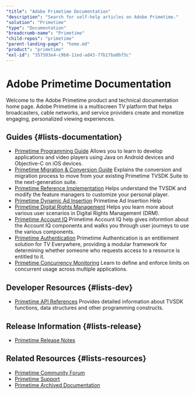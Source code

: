 ```yaml
---
"title": "Adobe Primetime Documentation"
"description": "Search for self-help articles on Adobe Primetime."
"solution": "Primetime"
"type": "Documentation"
"breadcrumb-name": "Primetime"
"child-repos": "primetime"
"parent-landing-page": "home.md"
"product": "primetime"
"exl-id": "357503e4-c9b8-11ed-ad43-77b17ba0bf5c"
---
```



# Adobe Primetime Documentation



Welcome to the Adobe Primetime product and technical documentation home page. Adobe Primetime is a multiscreen TV platform that helps broadcasters, cable networks, and service providers create and monetize engaging, personalized viewing experiences.


## Guides {#lists-documentation}



* [Primetime Programming Guide](https://experienceleague.adobe.com/docs/primetime/programming/home.html)
  Allows you to learn to develop applications and video players using Java on Android devices and Objective-C on iOS devices.
* [Primetime Migration & Conversion Guide](https://experienceleague.adobe.com/docs/primetime/migration/home.html)
  Explains the conversion and migration process to move from your existing Primetime TVSDK Suite to the next-generation suite.
* [Primetime Reference Implementation](https://experienceleague.adobe.com/docs/primetime/reference-implementation/home.html)
  Helps understand the TVSDK and modify the feature managers to customize your personal player.
* [Primetime Dynamic Ad Insertion](https://experienceleague.adobe.com/docs/primetime/ad-insertion/home.html)
  Primetime Ad Insertion Help
* [Primetime Digital Rights Management](https://experienceleague.adobe.com/docs/primetime/drm/home.html)
  Helps you learn more about various user scenarios in Digital Rights Management (DRM).
* [Primetime Account IQ](https://experienceleague.adobe.com/docs/primetime/aiq-help/home.html)
  Primetime Account IQ help gives informtion about the Account IQ components and walks you through user journeys to use the various components.
* [Primetime Authentication](https://experienceleague.adobe.com/docs/primetime/authentication/home.html)
  Primetime Authentication is an entitlement solution for TV Everywhere, providing a modular framework for determining whether someone who requests access to a resource is entitled to it.
* [Primetime Concurrency Monitoring](https://experienceleague.adobe.com/docs/primetime/cm/cm-home.html)
  Learn to define and enforce limits on concurrent usage across multiple applications.

## Developer Resources {#lists-dev}



* [Primetime API References](https://experienceleague.adobe.com/docs/primetime/reference/api-references.html)
  Provides detailed information about TVSDK functions, data structures and other programming constructs.

## Release Information {#lists-release}



* [Primetime Release Notes](https://experienceleague.adobe.com/docs/primetime/release-notes/home.html)

## Related Resources {#lists-resources}



* [Primetime Community Forum](https://experienceleaguecommunities.adobe.com/t5/adobe-analytics/ct-p/adobe-analytics-community)
* [Primetime Support](https://experienceleague.adobe.com/?support-solution=Primetime#support)
* [Primetime Archived Documentation](https://helpx.adobe.com/primetime/archives.html)

